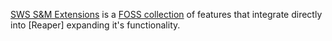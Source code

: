 [SWS S&M Extensions](https://www.sws-extension.org/) is a [FOSS collection](https://github.com/reaper-oss/sws) of features that integrate directly into [Reaper] expanding it's functionality.